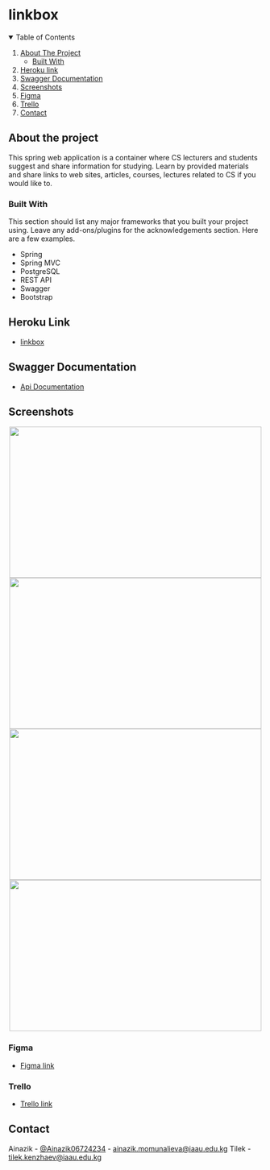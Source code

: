 # linkbox

<!-- TABLE OF CONTENTS -->
<details open="open">
  <summary>Table of Contents</summary>
  <ol>
    <li>
      <a href="#about-the-project">About The Project</a>
      <ul>
        <li><a href="#built-with">Built With</a></li>
      </ul>
    </li>
    <li>
      <a href="#heroku-link">Heroku link</a>
    </li>
    <li><a href="#swagger-documentation">Swagger Documentation</a></li>
    <li><a href="#screenshots">Screenshots</a></li>
    <li><a href="#figma">Figma</a></li>
    <li><a href="#trello">Trello</a></li>
    <li><a href="#contact">Contact</a></li>
  </ol>
</details>

## About the project
This spring web application is a container where CS lecturers and students suggest and share information for studying.
Learn by provided materials and share links to web sites, articles, courses, lectures related to CS if you would like to.

### Built With

This section should list any major frameworks that you built your project using. Leave any add-ons/plugins for the acknowledgements section. Here are a few examples.
* Spring
* Spring MVC
* PostgreSQL
* REST API
* Swagger
* Bootstrap


## Heroku Link
<ul>
  <li><a href="https://linkboxdoc.herokuapp.com/">linkbox</a></li>
</ul>

## Swagger Documentation
<ul>
  <li><a href="https://linkboxdoc.herokuapp.com/swagger-ui.html#/">Api Documentation</a></li>
</ul>

## Screenshots
<div align="center">
  <img src="https://sun9-36.userapi.com/impg/92qkSLKl-n0W9ybmmDmPvdA42E97d2CTS_m3vA/7VTc09Ttw_8.jpg?size=2560x1553&quality=96&sign=695fd98f1a4ffbb6f9c5d16736d1c6de&type=album" width="500" height="300">
  <img src="https://sun9-66.userapi.com/impg/iMc5zKMSTCPH-0pMyrWDo_z6wWy2P2xJRFErHw/ub-x7-X0b5Y.jpg?size=2560x1550&quality=96&sign=3a121b7c5cb6eff7119e26284c8be576&type=album" width="500" height="300">
  <img src="https://sun9-10.userapi.com/impg/XRSaR9mLUiqTb5bqu9vrWwyG6f6qurJ11aQdiQ/yvHYzm7g1lk.jpg?size=2560x1551&quality=96&sign=c822bd17baa8ff13b20c1444138eacaf&type=album" width="500" height="300">
  <img src="https://sun9-34.userapi.com/impg/cbYGgzVTcph6lFVzR_7W-S9E3GiD-puRqIPEfw/JkzLyJRxp8Y.jpg?size=2560x1548&quality=96&sign=3c473984a8aa2de62dde9cce0db11617&type=album" width="500" height="300">
</div>

### Figma
* [Figma link](https://www.figma.com/file/WNICpn7MDXoGkfiSerXxqJ/Untitled?node-id=1%3A2)

### Trello
* [Trello link](https://trello.com/b/CSBmzq0n/java-backend-final-project)

## Contact

Ainazik - [@Ainazik06724234](https://twitter.com/Ainazik06724234) - ainazik.momunalieva@iaau.edu.kg
Tilek - tilek.kenzhaev@iaau.edu.kg
